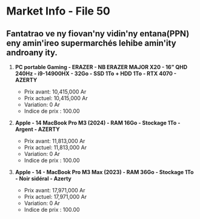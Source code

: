 # Market Info - File 50

## Fantatrao ve ny fiovan'ny vidin'ny entana(PPN) eny amin'ireo supermarchés lehibe amin'ity androany ity.

1. **PC portable Gaming - ERAZER - NB ERAZER MAJOR X20 - 16” QHD 240Hz - i9-14900HX - 32Go - SSD 1To + HDD 1To - RTX 4070 - AZERTY**
   - Prix avant: 10,415,000 Ar
   - Prix actuel: 10,415,000 Ar
   - Variation: 0 Ar
   - Indice de prix : 100.00

2. **Apple - 14 MacBook Pro M3 (2024) - RAM 16Go - Stockage 1To - Argent - AZERTY**
   - Prix avant: 11,813,000 Ar
   - Prix actuel: 11,813,000 Ar
   - Variation: 0 Ar
   - Indice de prix : 100.00

3. **Apple - 14 - MacBook Pro M3 Max (2023) - RAM 36Go - Stockage 1To - Noir sidéral - Azerty**
   - Prix avant: 17,971,000 Ar
   - Prix actuel: 17,971,000 Ar
   - Variation: 0 Ar
   - Indice de prix : 100.00

